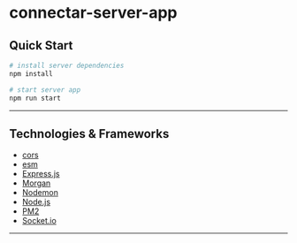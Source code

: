 # connectar-server-app

## Quick Start

```sh
# install server dependencies
npm install

# start server app
npm run start
```

---

## Technologies & Frameworks

- [cors](https://expressjs.com/en/resources/middleware/cors.html)
- [esm](https://www.npmjs.com/package/esm)
- [Express.js](https://expressjs.com/)
- [Morgan](https://www.npmjs.com/package/morgan)
- [Nodemon](https://www.npmjs.com/package/nodemon)
- [Node.js](https://nodejs.org/en/)
- [PM2](https://pm2.keymetrics.io/)
- [Socket.io](https://socket.io/)

---
